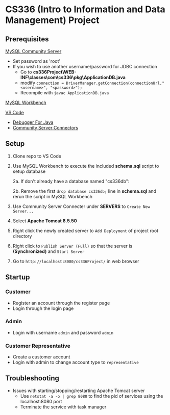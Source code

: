 # CS336 (Intro to Information and Data Management) Project

## Prerequisites
[MySQL Community Server](https://dev.mysql.com/downloads/mysql/)
- Set password as 'root'
- If you wish to use another username/password for JDBC connection
    - Go to **cs336Project\WEB-INF\classes\com\cs336\pkg\ApplicationDB.java**
    - modify `connection = DriverManager.getConnection(connectionUrl,"<username>", "<password>");`
    - Recompile with `javac ApplicationDB.java`

[MySQL Workbench](https://dev.mysql.com/downloads/workbench/)

[VS Code](https://code.visualstudio.com/download)
- [Debugger For Java](https://marketplace.visualstudio.com/items?itemName=vscjava.vscode-java-debug)
- [Community Server Connectors](https://marketplace.visualstudio.com/items?itemName=redhat.vscode-community-server-connector)

## Setup
1. Clone repo to VS Code
2. Use MySQL Workbench to execute the included **schema.sql** script to setup database
   
    2a. If don't already have a database named "cs336db":

    2b. Remove the first `drop database cs336db;` line in **schema.sql** and rerun the script in MySQL Workbench
   
4. Use Community Server Connecter under **SERVERS** to `Create New Server...`
5. Select **Apache Tomcat 8.5.50**
6. Right click the newly created server to `Add Deployment` of project root directory
7. Right click to `Publish Server (Full)` so that the server is **(Synchronized)** and `Start Server`
8. Go to `http://localhost:8080/cs336Project/` in web browser

## Startup
### Customer
- Register an account through the register page
- Login through the login page

### Admin
- Login with username `admin` and password `admin`

### Customer Representative
- Create a customer account
- Login with admin to change account type to `representative`


## Troubleshooting
- Issues with starting/stopping/restarting Apache Tomcat server
    - Use `netstat -a -o | grep 8080` to find the pid of services using the localhost:8080 port
    - Terminate the service with task manager
